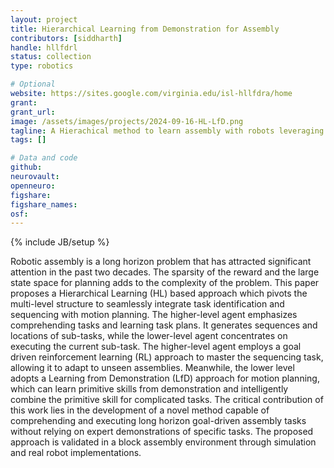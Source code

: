 ```yaml
---
layout: project
title: Hierarchical Learning from Demonstration for Assembly
contributors: [siddharth]
handle: hllfdrl
status: collection
type: robotics

# Optional
website: https://sites.google.com/virginia.edu/isl-hllfdra/home
grant:
grant_url:
image: /assets/images/projects/2024-09-16-HL-LfD.png
tagline: A Hierachical method to learn assembly with robots leveraging demonstrations.
tags: []

# Data and code
github: 
neurovault:
openneuro:
figshare:
figshare_names:
osf:
---
```

{% include JB/setup %}

Robotic assembly is a long horizon problem that has attracted significant attention in the past two decades. The sparsity of the reward and the large state space for planning adds to the complexity of the problem. This paper proposes a Hierarchical Learning (HL) based approach which pivots the multi-level structure to seamlessly integrate task identification and sequencing with motion planning. The higher-level agent emphasizes comprehending tasks and learning task plans. It generates sequences and locations of sub-tasks, while the lower-level agent concentrates on executing the current sub-task. The higher-level agent employs a goal driven reinforcement learning (RL) approach to master the sequencing task, allowing it to adapt to unseen assemblies. Meanwhile, the lower level adopts a Learning from Demonstration (LfD) approach for motion planning, which can learn primitive skills from demonstration and intelligently combine the primitive skill for complicated tasks. The critical contribution of this work lies in the development of a novel method capable of comprehending and executing long horizon goal-driven assembly tasks without relying on expert demonstrations of specific tasks.  The proposed approach is validated in a block assembly environment through simulation and real robot implementations.




